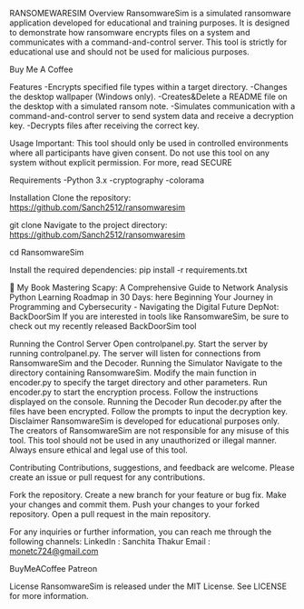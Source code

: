 RANSOMEWARESIM
Overview
RansomwareSim is a simulated ransomware application developed for educational and training purposes. It is designed to demonstrate how ransomware encrypts files on a system and communicates with a command-and-control server. This tool is strictly for educational use and should not be used for malicious purposes.


Buy Me A Coffee

Features
-Encrypts specified file types within a target directory.
-Changes the desktop wallpaper (Windows only).
-Creates&Delete a README file on the desktop with a simulated ransom note.
-Simulates communication with a command-and-control server to send system data and receive a decryption key.
-Decrypts files after receiving the correct key.

Usage
Important: This tool should only be used in controlled environments where all participants have given consent. Do not use this tool on any system without explicit permission. For more, read SECURE

Requirements
-Python 3.x
-cryptography
-colorama

Installation
Clone the repository: https://github.com/Sanch2512/ransomwaresim

git clone 
Navigate to the project directory: https://github.com/Sanch2512/ransomwaresim

cd RansomwareSim

Install the required dependencies:
pip install -r requirements.txt

📖 My Book
Mastering Scapy: A Comprehensive Guide to Network Analysis
Python Learning Roadmap in 30 Days: here
Beginning Your Journey in Programming and Cybersecurity - Navigating the Digital Future
DepNot: BackDoorSim
If you are interested in tools like RansomwareSim, be sure to check out my recently released BackDoorSim tool

Running the Control Server
Open controlpanel.py.
Start the server by running controlpanel.py.
The server will listen for connections from RansomwareSim and the Decoder.
Running the Simulator
Navigate to the directory containing RansomwareSim.
Modify the main function in encoder.py to specify the target directory and other parameters.
Run encoder.py to start the encryption process.
Follow the instructions displayed on the console.
Running the Decoder
Run decoder.py after the files have been encrypted.
Follow the prompts to input the decryption key.
Disclaimer
RansomwareSim is developed for educational purposes only. The creators of RansomwareSim are not responsible for any misuse of this tool. This tool should not be used in any unauthorized or illegal manner. Always ensure ethical and legal use of this tool.

Contributing
Contributions, suggestions, and feedback are welcome. Please create an issue or pull request for any contributions.

Fork the repository.
Create a new branch for your feature or bug fix.
Make your changes and commit them.
Push your changes to your forked repository.
Open a pull request in the main repository.


For any inquiries or further information, you can reach me through the following channels:
LinkedIn : Sanchita Thakur
Email : monetc724@gmail.com


BuyMeACoffee Patreon

License
RansomwareSim is released under the MIT License. See LICENSE for more information.

